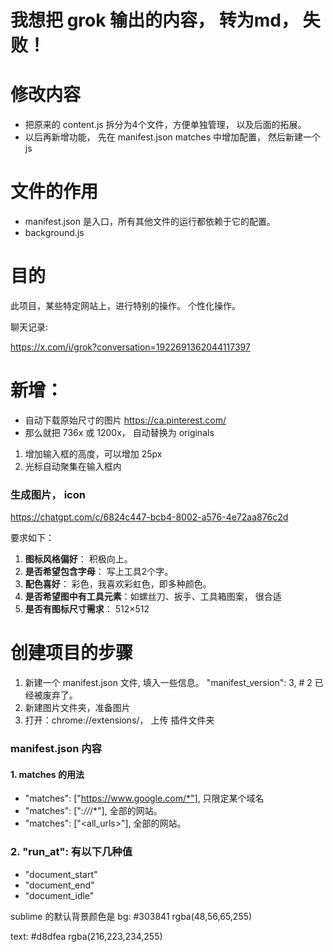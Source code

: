# 我想把 grok 输出的内容， 转为md， 失败！



# 修改内容
- 把原来的 content.js 拆分为4个文件，方便单独管理， 以及后面的拓展。
- 以后再新增功能， 先在 manifest.json  matches 中增加配置， 然后新建一个js


# 文件的作用
- manifest.json 是入口，所有其他文件的运行都依赖于它的配置。
- background.js  


# 目的
此项目，某些特定网站上，进行特别的操作。 个性化操作。

聊天记录:

https://x.com/i/grok?conversation=1922691362044117397


# 新增：
- 自动下载原始尺寸的图片 https://ca.pinterest.com/
- 那么就把  736x 或 1200x， 自动替换为 originals


1. 增加输入框的高度，可以增加 25px
2. 光标自动聚集在输入框内


### 生成图片， icon 
https://chatgpt.com/c/6824c447-bcb4-8002-a576-4e72aa876c2d

要求如下：
1. **图标风格偏好**： 积极向上。 
2. **是否希望包含字母**： 写上工具2个字。
3. **配色喜好**： 彩色，我喜欢彩虹色，即多种颜色。
4. **是否希望图中有工具元素**：如螺丝刀、扳手、工具箱图案， 很合适
5. **是否有图标尺寸需求**： 512×512 


# 创建项目的步骤
1. 新建一个 manifest.json 文件, 填入一些信息。
"manifest_version": 3,  # 2 已经被废弃了。
2. 新建图片文件夹，准备图片
3. 打开：chrome://extensions/， 上传 插件文件夹


### manifest.json 内容

#### 1. matches 的用法
- "matches": ["https://www.google.com/*"], 只限定某个域名
- "matches": ["*://*/*"], 全部的网站。
- "matches": ["<all_urls>"], 全部的网站。


### 2. "run_at": 有以下几种值
- "document_start"
- "document_end"
- "document_idle"

sublime 的默认背景颜色是 
bg:
#303841
rgba(48,56,65,255)

text:
#d8dfea
rgba(216,223,234,255)

